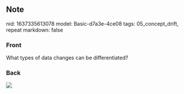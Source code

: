 ## Note
nid: 1637335613078
model: Basic-d7a3e-4ce08
tags: 05_concept_drift, repeat
markdown: false

### Front
What types of data changes can be differentiated?

### Back
<img src="paste-c97e153b7544fc55a93c7bfac499980245b6d35f.jpg">
